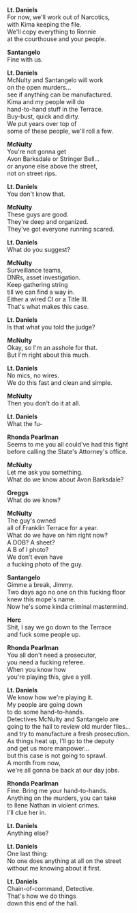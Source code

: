 **Lt. Daniels**    
For now, we'll work out of Narcotics,  
with Kima keeping the file.  
We'll copy everything to Ronnie  
at the courthouse and your people.  
  
**Santangelo**  
Fine with us.  
  
**Lt. Daniels**    
McNulty and Santangelo will work  
on the open murders...  
see if anything can be manufactured.  
Kima and my people will do  
hand-to-hand stuff in the Terrace.  
Buy-bust, quick and dirty.  
We put years over top of  
some of these people, we'll roll a few.  
  
**McNulty**  
You're not gonna get  
Avon Barksdale or Stringer Bell...  
or anyone else above the street,  
not on street rips.  
  
**Lt. Daniels**    
You don't know that.  
  
**McNulty**  
These guys are good.  
They're deep and organized.  
They've got everyone running scared.  
  
**Lt. Daniels**    
What do you suggest?  
  
**McNulty**  
Surveillance teams,  
DNRs, asset investigation.  
Keep gathering string  
till we can find a way in.  
Either a wired CI or a Title III.  
That's what makes this case.  
  
**Lt. Daniels**    
Is that what you told the judge?  
  
**McNulty**  
Okay, so I'm an asshole for that.  
But I'm right about this much.  
  
**Lt. Daniels**   
No mics, no wires.  
We do this fast and clean and simple.  
  
**McNulty**  
Then you don't do it at all.  
  
**Lt. Daniels**    
What the fu-  
  
**Rhonda Pearlman**    
Seems to me you all could've had this fight  
before calling the State's Attorney's office.  
  
**McNulty**    
Let me ask you something.  
What do we know about Avon Barksdale?  
  
**Greggs**  
What do we know?  
  
**McNulty**  
The guy's owned  
all of Franklin Terrace for a year.  
What do we have on him right now?  
A DOB? A sheet?  
A B of I photo?  
We don't even have  
a fucking photo of the guy.  
  
**Santangelo**  
Gimme a break, Jimmy.  
Two days ago no one on this fucking floor  
knew this mope's name.  
Now he's some kinda criminal mastermind.  
  
**Herc**    
Shit, I say we go down to the Terrace  
and fuck some people up.  
  
**Rhonda Pearlman**    
You all don't need a prosecutor,  
you need a fucking referee.  
When you know how  
you're playing this, give a yell.  
  
**Lt. Daniels**    
We know how we're playing it.  
My people are going down  
to do some hand-to-hands.  
Detectives McNulty and Santangelo are  
going to the hall to review old murder files...  
and try to manufacture a fresh prosecution.  
As things heat up, I'll go to the deputy  
and get us more manpower...  
but this case is not going to sprawl.  
A month from now,  
we're all gonna be back at our day jobs.  
  
**Rhonda Pearlman**    
Fine. Bring me your hand-to-hands.  
Anything on the murders, you can take  
to Ilene Nathan in violent crimes.  
I'll clue her in.  
  
**Lt. Daniels**    
Anything else?  
  
**Lt. Daniels**    
One last thing:  
No one does anything at all on the street  
without me knowing about it first.  
  
**Lt. Daniels**   
Chain-of-command, Detective.  
That's how we do things  
down this end of the hall.  